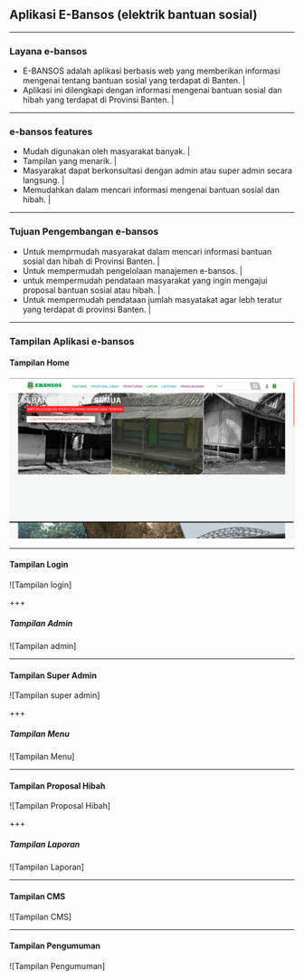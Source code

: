 ## Aplikasi E-Bansos (elektrik bantuan sosial)

---

### Layana e-bansos
- E-BANSOS adalah aplikasi berbasis web yang memberikan informasi mengenai tentang bantuan sosial yang terdapat di Banten. |
- Aplikasi ini dilengkapi dengan informasi mengenai bantuan sosial dan hibah yang terdapat di Provinsi Banten. |

---

### e-bansos features
- Mudah digunakan oleh masyarakat banyak. |
- Tampilan yang menarik. |
- Masyarakat dapat berkonsultasi dengan admin atau super admin secara langsung. |
- Memudahkan dalam mencari informasi mengenai bantuan sosial dan hibah. |

---

### Tujuan Pengembangan e-bansos
- Untuk memprmudah masyarakat dalam mencari informasi bantuan sosial dan hibah di Provinsi Banten. |
- Untuk mempermudah pengelolaan manajemen e-bansos. |
- untuk mempermudah pendataan masyarakat yang ingin mengajui proposal bantuan sosial atau hibah. |
- Untuk mempermudah pendataan jumlah masyatakat agar lebh teratur yang terdapat di provinsi Banten. |

---

### Tampilan Aplikasi e-bansos

#### Tampilan Home
![Tampilan Home](assets/images/tampilan-awal-ebansos.png)


---

#### Tampilan Login
![Tampilan login]

+++

##### Tampilan Admin
![Tampilan admin]

---

#### Tampilan Super Admin
![Tampilan super admin]

+++

##### Tampilan Menu
![Tampilan Menu]

---

#### Tampilan Proposal Hibah
![Tampilan Proposal Hibah]

+++

##### Tampilan Laporan
![Tampilan Laporan]

---

#### Tampilan CMS
![Tampilan CMS]

---

#### Tampilan Pengumuman
![Tampilan Pengumuman]

